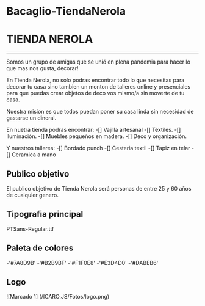 # Bacaglio-TiendaNerola
# TIENDA NEROLA
----

Somos un grupo de amigas que se unió en plena pandemia para hacer lo que mas nos gusta, decorar! 

En Tienda Nerola, no solo podras encontrar todo lo que necesitas para decorar tu casa sino tambien un monton de talleres online y presenciales para que puedas crear objetos de deco vos mismo/a sin moverte de tu casa.

Nuestra mision es que todos puedan poner su casa linda sin necesidad de gastarse un dineral. 

En nuetra tienda podras encontrar:
-[] Vajilla artesanal 
-[] Textiles.
-[] Iluminación.
-[] Muebles pequeños en madera.
-[] Deco y organización.

Y nuestros talleres:
-[] Bordado punch
-[] Cesteria textil
-[] Tapiz en telar
-[] Ceramica a mano


## Publico objetivo

 El publico objetivo de Tienda Nerola será personas de entre 25 y 60 años de cualquier genero.

## Tipografia principal

 PTSans-Regular.ttf

## Paleta de colores

-'#7A8D9B'
-'#B2B9BF'
-'#F1F0E8'
-'#E3D4D0'
-'#DABEB6'



## Logo

![Marcado 1] (/ICARO.JS/Fotos/logo.png)

